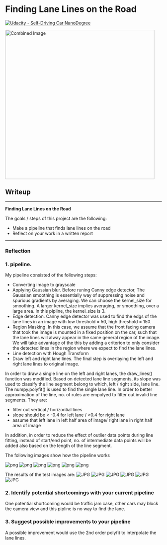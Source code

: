 # **Finding Lane Lines on the Road** 

[![Udacity - Self-Driving Car NanoDegree](https://s3.amazonaws.com/udacity-sdc/github/shield-carnd.svg)](http://www.udacity.com/drive)

<img src="examples/laneLines_thirdPass.jpg" width="480" alt="Combined Image" />

## Writeup

---

**Finding Lane Lines on the Road**

The goals / steps of this project are the following:
* Make a pipeline that finds lane lines on the road
* Reflect on your work in a written report

---

### Reflection

### 1. pipeline.

My pipeline consisted of the following steps:
* Converting image to grayscale
* Applying Gaussian blur. Before runing Canny edge detector, The Gaussian smoothing is essentially way of suppressing noise and spurious gradients by averaging. We can choose the kernel_size for smoothing. A larger kernel_size implies averaging, or smoothing, over a large area. In this pipline, the kernel_size is 3.
* Edge detection. Canny edge detector was used to find the edgs of the lane lines in an image with low threshold = 50, high threshold = 150.
* Region Masking. In this case, we assume that the front facing camera that took the image is mounted in a fixed position on the car, such that the lane lines will alway appear in the same general region of the image. We will take advantage of the this by adding a criterion to only consider the detected lines in the region where we expect to find the lane lines.
* Line detection with Hough Transform
* Draw left and right lane lines. The final step is overlaying the left and right lane lines to original image.

In order to draw a single line on the left and right lanes, the draw_lines() function was modified. Based on detected lane line segments, its slope was used to classify the line segment belong to which, left / right side, lane line. The numpy.polyfit() is used to find the single lane line. In order to better approximation of the line, no. of rules are empolyed to filter out invalid line segments. They are:
* filter out vertical / horizontial lines
* slope should be < -0.4 for left lane / >0.4 for right lane
* assume that left lane in left half area of image/ right lane in right half area of image

In addition, in order to reduce the effect of outlier data points during line fitting, instead of start/end point, no. of intermediate data points will be added also based on the length of the line segment.

The following images show how the pipeline works

![png](./test_images_output/output_16_0.png)
![png](./test_images_output/output_16_1.png)
![png](./test_images_output/output_16_2.png)
![png](./test_images_output/output_16_3.png)
![png](./test_images_output/output_16_4.png)
![png](./test_images_output/output_16_5.png)

The results of the test images are:
![JPG](./test_images_output/result_solidWhiteCurve.jpg)
![JPG](./test_images_output/result_solidWhiteRight.jpg)
![JPG](./test_images_output/result_solidYellowCurve.jpg)
![JPG](./test_images_output/result_solidYellowCurve2.jpg)
![JPG](./test_images_output/result_solidYellowLeft.jpg)
![JPG](./test_images_output/result_whiteCarLaneSwitch.jpg)


### 2. Identify potential shortcomings with your current pipeline


One potential shortcoming would be traffic jam case, other cars may block the camera view and this pipline is no way to find the lane.


### 3. Suggest possible improvements to your pipeline

A possible improvement would use the 2nd order polyfit to interpolate the lane lines.
